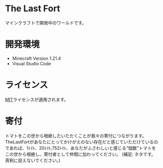 # The Last Fort
  マインクラフトで開発中のワールドです。

# 開発環境
* Minecraft Version 1.21.4
* Visual Studio Code

# ライセンス
[MIT](https://github.com/Tomato-kirai/TheLastFort/blob/main/LICENSE)ライセンスが適用されます。

# 寄付
トマトをこの世から根絶したいただくことが我々の寄付につながります。
TheLastFortがあなたにとってかけがえのない存在だと感じていただけているのであれば、1ﾄﾏﾄ、20ﾄﾏﾄ,752ﾄﾏﾄ、あなたがふさわしいと感じる"個数"トマトをこの世から根絶し、寄付者として仲間に加わってください。
(補足: ネタです。真剣に捉えないでください。)